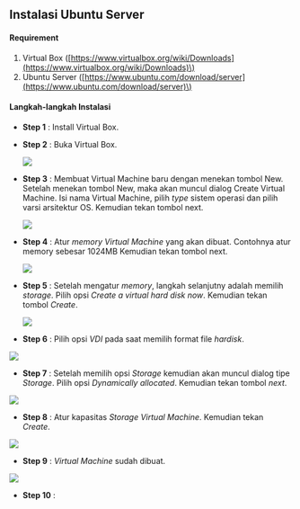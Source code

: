 ## Instalasi Ubuntu Server

#### Requirement

1. Virtual Box \([https://www.virtualbox.org/wiki/Downloads](https://www.virtualbox.org/wiki/Downloads)\)
2. Ubuntu Server \([https://www.ubuntu.com/download/server](https://www.ubuntu.com/download/server)\)

#### Langkah-langkah Instalasi

* **Step 1** : Install Virtual Box.
* **Step 2** : Buka Virtual Box.

   ![](/assets/ubuntu-server/1.PNG)
* **Step 3** : Membuat Virtual Machine baru dengan menekan tombol New. Setelah menekan tombol New, maka akan muncul dialog Create Virtual Machine. Isi nama Virtual Machine, pilih _type_ sistem operasi dan pilih varsi arsitektur OS. Kemudian tekan tombol next.

   ![](/assets/ubuntu-server/2.PNG)
* **Step 4** : Atur _memory_ _Virtual Machine_ yang akan dibuat. Contohnya atur memory sebesar 1024MB Kemudian tekan tombol next.

   ![](/assets/ubuntu-server/3.PNG)
* **Step 5** : Setelah mengatur _memory_, langkah selanjutny adalah memilih _storage_. Pilih opsi _Create a virtual hard disk now_. Kemudian tekan tombol _Create_.

   ![](/assets/ubuntu-server/4.PNG)
* **Step 6** : Pilih opsi _VDI_ pada saat memilih format file _hardisk_.

![](/assets/ubuntu-server/5.PNG)

* **Step 7** : Setelah memilih opsi _Storage_ kemudian akan muncul dialog tipe _Storage_. Pilih opsi _Dynamically allocated_. Kemudian tekan tombol _next_.

![](/assets/ubuntu-server/6.PNG)
* **Step 8** : Atur kapasitas _Storage_ _Virtual Machine_. Kemudian tekan _Create_.

![](/assets/ubuntu-server/7.PNG)
* **Step 9** : _Virtual Machine_ sudah dibuat.

![](/assets/ubuntu-server/8.PNG)
* **Step 10** : 





